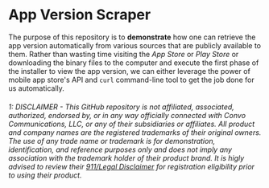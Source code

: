 # App Version Scraper

The purpose of this repository is to **demonstrate** how one can retrieve the app version automatically from various sources that are publicly available to them. Rather than wasting time visiting the *App Store* or *Play Store* or downloading the binary files to the computer and execute the first phase of the installer to view the app version, we can either leverage the power of mobile app store's API and `curl` command-line tool to get the job done for us automatically.



###### <a name="disclaimer">1</a>: DISCLAIMER - This GitHub repository is not affiliated, associated, authorized, endorsed by, or in any way officially connected with Convo Communications, LLC, or any of their subsidiaries or affiliates. All product and company names are the registered trademarks of their original owners. The use of any trade name or trademark is for demonstration, identification, and reference purposes only and does not imply any association with the trademark holder of their product brand. It is higly advised to review their [911/Legal Disclaimer](https://www.convorelay.com/legal) for registration eligibility prior to using their product.


